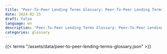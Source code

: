 ```yaml
---
title: "Peer-To-Peer Lending Terms Glossary: Peer-To-Peer Lending Terms in 2024"  
date: 2024-02-25
draft: false
language: en
description: "Peer-To-Peer Lending Terms Glossary: Peer-To-Peer Lending Terms in 2024 | Peer-To-Peer Lending Terms Glossary"
categories: glossary
---
```


{{< terms "/assets/data/peer-to-peer-lending-terms-glossary.json" >}}